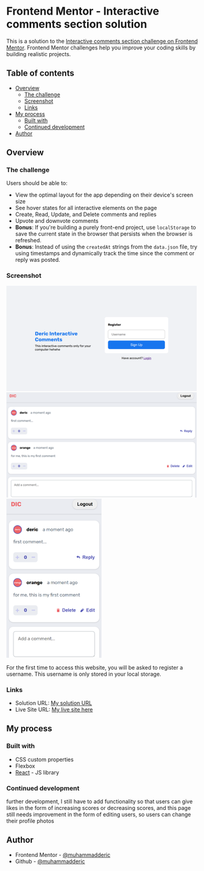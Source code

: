 # Frontend Mentor - Interactive comments section solution

This is a solution to the [Interactive comments section challenge on Frontend Mentor](https://www.frontendmentor.io/challenges/interactive-comments-section-iG1RugEG9). Frontend Mentor challenges help you improve your coding skills by building realistic projects. 

## Table of contents

- [Overview](#overview)
  - [The challenge](#the-challenge)
  - [Screenshot](#screenshot)
  - [Links](#links)
- [My process](#my-process)
  - [Built with](#built-with)
  - [Continued development](#continued-development)
- [Author](#author)

## Overview

### The challenge

Users should be able to:

- View the optimal layout for the app depending on their device's screen size
- See hover states for all interactive elements on the page
- Create, Read, Update, and Delete comments and replies
- Upvote and downvote comments
- **Bonus**: If you're building a purely front-end project, use `localStorage` to save the current state in the browser that persists when the browser is refreshed.
- **Bonus**: Instead of using the `createdAt` strings from the `data.json` file, try using timestamps and dynamically track the time since the comment or reply was posted.

### Screenshot

<img src="./public/images/register-page.png" width="500">
<img src="./public/images/desktop.png" width="500">
<img src="./public/images/mobile.png" width="250">

For the first time to access this website, you will be asked to register a username. This username is only stored in your local storage.

### Links

- Solution URL: [My solution URL](https://www.frontendmentor.io/solutions/interactive-comments-site-JZSlduNkhD)
- Live Site URL: [My live site here](https://interactive-comments-bymde.netlify.app/)

## My process

### Built with

- CSS custom properties
- Flexbox
- [React](https://reactjs.org/) - JS library

### Continued development

further development, I still have to add functionality so that users can give likes in the form of increasing scores or decreasing scores, and this page still needs improvement in the form of editing users, so users can change their profile photos

## Author

- Frontend Mentor - [@muhammadderic](https://www.frontendmentor.io/profile/muhammadderic)
- Github - [@muhammadderic](https://github.com/muhammadderic)

